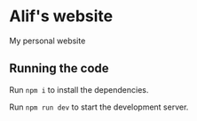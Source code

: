
  # Alif's website

  My personal website

  ## Running the code

  Run `npm i` to install the dependencies.

  Run `npm run dev` to start the development server.
  

